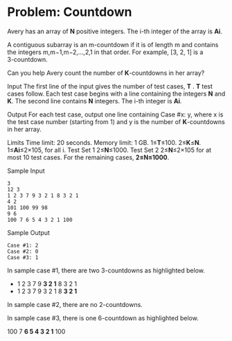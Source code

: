 # Problem: Countdown

Avery has an array of **N** positive integers. The i-th integer of the array is **Ai**.

A contiguous subarray is an m-countdown if it is of length m and contains the integers m,m−1,m−2,…,2,1 in that order. For example, [3, 2, 1] is a 3⁠-⁠countdown.

Can you help Avery count the number of **K**-countdowns in her array?

Input
The first line of the input gives the number of test cases, **T** . **T** test cases follow. Each test case begins with a line containing the integers **N** and **K**. The second line contains **N** integers. The i⁠-⁠th integer is **Ai**.

Output
For each test case, output one line containing Case #x: y, where x is the test case number (starting from 1) and y is the number of **K**-countdowns in her array.

Limits
Time limit: 20 seconds.
Memory limit: 1 GB.
1≤**T**≤100.
2≤**K**≤**N**.
1≤**Ai**≤2×105, for all i.
Test Set 1
2≤**N**≤1000.
Test Set 2
2≤**N**≤2×105 for at most 10 test cases.
For the remaining cases, **2≤N≤1000**.

Sample Input
```
3
12 3
1 2 3 7 9 3 2 1 8 3 2 1
4 2
101 100 99 98
9 6
100 7 6 5 4 3 2 1 100

```

Sample Output
```
Case #1: 2
Case #2: 0
Case #3: 1

```
In sample case #1, there are two 3⁠-⁠countdowns as highlighted below.

* 1 2 3 7 9 **3 2 1** 8 3 2 1
* 1 2 3 7 9 3 2 1 8 **3 2 1**

In sample case #2, there are no 2⁠-⁠countdowns.

In sample case #3, there is one 6⁠-⁠countdown as highlighted below.

100 7 **6 5 4 3 2 1** 100
